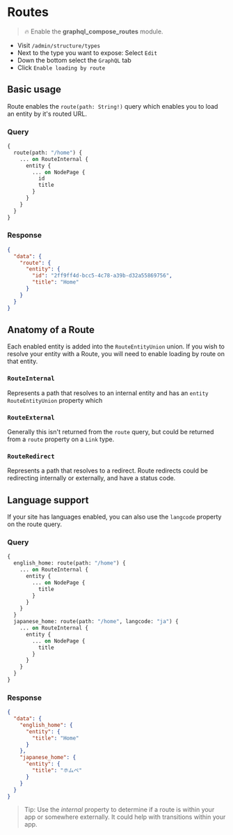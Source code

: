 # Routes

> :fire: Enable the **graphql_compose_routes** module.

- Visit `/admin/structure/types`
- Next to the type you want to expose: Select `Edit`
- Down the bottom select the `GraphQL` tab
- Click `Enable loading by route`

## Basic usage

Route enables the `route(path: String!)` query which enables you to load an entity by it's routed URL.

<!-- tabs:start -->

### **Query**

```graphql
{
  route(path: "/home") {
    ... on RouteInternal {
      entity {
        ... on NodePage {
          id
          title
        }
      }
    }
  }
}
```

### **Response**

```json
{
  "data": {
    "route": {
      "entity": {
        "id": "2ff9ff4d-bcc5-4c78-a39b-d32a55869756",
        "title": "Home"
      }
    }
  }
}
```

<!-- tabs:end -->

## Anatomy of a Route

Each enabled entity is added into the `RouteEntityUnion` union. If you wish to resolve your entity with a Route, you will need to enable loading by route on that entity.

### `RouteInternal`

Represents a path that resolves to an internal entity and has an `entity` `RouteEntityUnion` property which

### `RouteExternal`

Generally this isn't returned from the `route` query, but could be returned from a `route` property on a `Link` type.

### `RouteRedirect`

Represents a path that resolves to a redirect. Route redirects could be redirecting internally or externally, and have a status code.

## Language support

If your site has languages enabled, you can also use the `langcode` property on the route query.

<!-- tabs:start -->

### **Query**

```graphql
{
  english_home: route(path: "/home") {
    ... on RouteInternal {
      entity {
        ... on NodePage {
          title
        }
      }
    }
  }
  japanese_home: route(path: "/home", langcode: "ja") {
    ... on RouteInternal {
      entity {
        ... on NodePage {
          title
        }
      }
    }
  }
}
```

### **Response**

```json
{
  "data": {
    "english_home": {
      "entity": {
        "title": "Home"
      }
    },
    "japanese_home": {
      "entity": {
        "title": "ホムペ"
      }
    }
  }
}
```

<!-- tabs:end -->

> Tip: Use the _internal_ property to determine if a route is within your app or somewhere externally. It could help with transitions within your app.
